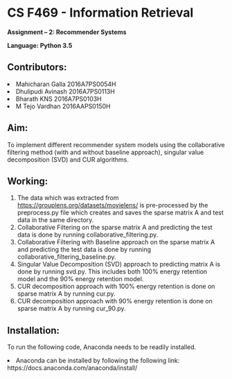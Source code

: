 <h1>CS F469 - Information Retrieval</h1>
<p><b>Assignment – 2: Recommender Systems</b></p>
<b>Language:	Python 3.5</b>

<h2>Contributors:</h2>
<li>Mahicharan Galla		2016A7PS0054H</li>
<li>Dhulipudi Avinash		2016A7PS0113H</li>
<li>Bharath KNS			2016A7PS0103H</li>
<li>M Tejo Vardhan			2016AAPS0150H</li>

<h2>Aim:</h2>
To implement different recommender system models using the collaborative filtering method (with and without baseline approach), singular value decomposition (SVD) and CUR algorithms.

<h2>Working:</h2>

1.	The data which was extracted from https://grouplens.org/datasets/movielens/ is pre-processed by the preprocess.py file which creates and saves the sparse matrix A and test data in the same directory.
2.	Collaborative Filtering on the sparse matrix A and predicting the test data is done by running collaborative_filtering.py.
3.	Collaborative Filtering with Baseline approach on the sparse matrix A and predicting the test data is done by running collaborative_filtering_baseline.py.
4.	Singular Value Decomposition (SVD) approach to predicting matrix A is done by running svd.py. This includes both 100% energy retention model and the 90% energy retention model.
5.	CUR decomposition approach with 100% energy retention is done on sparse matrix A by running cur.py.
6.	CUR decomposition approach with 90% energy retention is done on sparse matrix A by running cur_90.py.

<h2>Installation:</h2>

To run the following code, Anaconda needs to be readily installed.
<li>Anaconda can be installed by following the following link: https://docs.anaconda.com/anaconda/install/</li>
